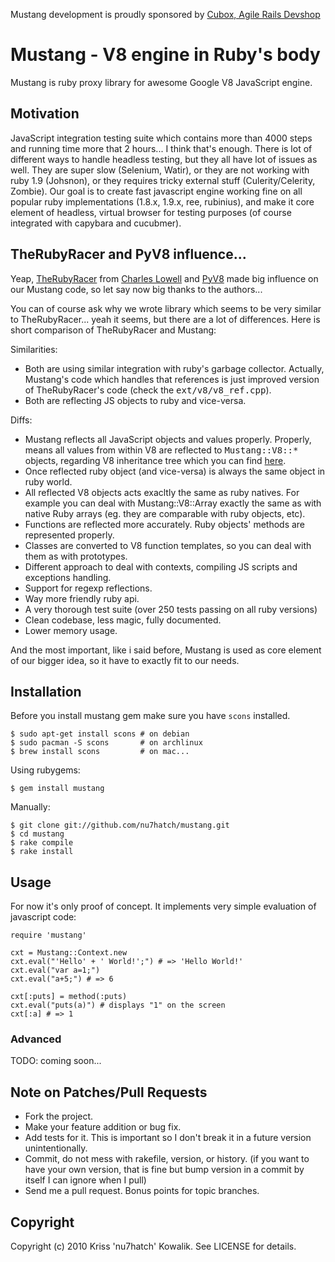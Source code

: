 Mustang development is proudly sponsored by [Cubox, Agile Rails Devshop](http://cuboxsa.com)

# Mustang - V8 engine in Ruby's body

Mustang is ruby proxy library for awesome Google V8 JavaScript engine. 

## Motivation

JavaScript integration testing suite which contains more than 4000 steps and running time
more that 2 hours... I think that's enough. There is lot of different ways to handle headless
testing, but they all have lot of issues as well. They are super slow (Selenium, Watir), or
they are not working with ruby 1.9 (Johsnon), or they requires tricky external stuff (Culerity/Celerity,
Zombie). Our goal is to create fast javascript engine working fine on all popular ruby implementations
(1.8.x, 1.9.x, ree, rubinius), and make it core element of headless, virtual browser for testing
purposes (of course integrated with capybara and cucubmer).

## TheRubyRacer and PyV8 influence...

Yeap, [TheRubyRacer](http://github.com/cowboyd/therubyracer) from [Charles Lowell](http://github.com/cowboyd)
and [PyV8](http://code.google.com/p/pyv8/) made big influence on our Mustang code, so let say now big thanks
to the authors...

You can of course ask why we wrote library which seems to be very similar to TheRubyRacer... yeah it seems, but there
are a lot of differences. Here is short comparison of TheRubyRacer and Mustang:

Similarities:

* Both are using similar integration with ruby's garbage collector. Actually, Mustang's code which handles
  that references is just improved version of TheRubyRacer's code (check the <tt>ext/v8/v8_ref.cpp</tt>).
* Both are reflecting JS objects to ruby and vice-versa. 

Diffs:

* Mustang reflects all JavaScript objects and values properly. Properly, means
  all values from within V8 are reflected to <tt>Mustang::V8::*</tt> objects,
  regarding V8 inheritance tree which you can find [here](http://izs.me/v8-docs/classv8_1_1Data.html).
* Once reflected ruby object (and vice-versa) is always the same object in ruby
  world.
* All reflected V8 objects acts exacltly the same as ruby natives. For example
  you can deal with Mustang::V8::Array exactly the same as with native Ruby arrays
  (eg. they are comparable with ruby objects, etc).
* Functions are reflected more accurately. Ruby objects' methods are represented
  properly.
* Classes are converted to V8 function templates, so you can deal with them as with
  prototypes.
* Different approach to deal with contexts, compiling JS scripts and exceptions handling. 
* Support for regexp reflections.
* Way more friendly ruby api.
* A very thorough test suite (over 250 tests passing on all ruby versions)
* Clean codebase, less magic, fully documented.
* Lower memory usage. 

And the most important, like i said before, Mustang is used as core element of our
bigger idea, so it have to exactly fit to our needs. 

## Installation

Before you install mustang gem make sure you have `scons` installed.

    $ sudo apt-get install scons # on debian
    $ sudo pacman -S scons       # on archlinux
    $ brew install scons         # on mac...

Using rubygems:

    $ gem install mustang

Manually:

    $ git clone git://github.com/nu7hatch/mustang.git
    $ cd mustang
    $ rake compile
    $ rake install

## Usage

For now it's only proof of concept. It implements very simple evaluation of javascript code:

    require 'mustang'
    
    cxt = Mustang::Context.new
    cxt.eval("'Hello' + ' World!';") # => 'Hello World!'
    cxt.eval("var a=1;")
    cxt.eval("a+5;") # => 6

    cxt[:puts] = method(:puts)
    cxt.eval("puts(a)") # displays "1" on the screen
    cxt[:a] # => 1

### Advanced

TODO: coming soon...

## Note on Patches/Pull Requests
 
* Fork the project.
* Make your feature addition or bug fix.
* Add tests for it. This is important so I don't break it in a
  future version unintentionally.
* Commit, do not mess with rakefile, version, or history.
  (if you want to have your own version, that is fine but bump version in a commit by itself I can ignore when I pull)
* Send me a pull request. Bonus points for topic branches.

## Copyright

Copyright (c) 2010 Kriss 'nu7hatch' Kowalik. See LICENSE for details.
